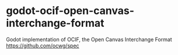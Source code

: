 # godot-ocif-open-canvas-interchange-format
Godot implementation of OCIF, the Open Canvas Interchange Format https://github.com/ocwg/spec

